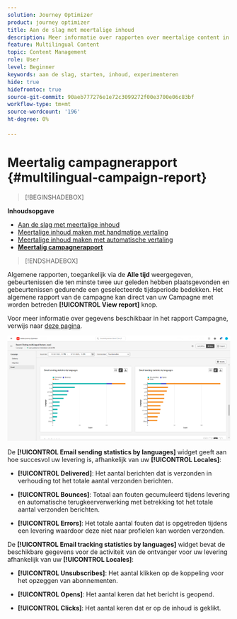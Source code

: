 ```yaml
---
solution: Journey Optimizer
product: journey optimizer
title: Aan de slag met meertalige inhoud
description: Meer informatie over rapporten over meertalige content in Journey Optimizer
feature: Multilingual Content
topic: Content Management
role: User
level: Beginner
keywords: aan de slag, starten, inhoud, experimenteren
hide: true
hidefromtoc: true
source-git-commit: 90aeb777276e1e72c3099272f00e3700e06c83bf
workflow-type: tm+mt
source-wordcount: '196'
ht-degree: 0%

---
```


# Meertalig campagnerapport {#multilingual-campaign-report}

>[!BEGINSHADEBOX]

**Inhoudsopgave**

* [Aan de slag met meertalige inhoud](multilingual-gs.md)
* [Meertalige inhoud maken met handmatige vertaling](multilingual-manual.md)
* [Meertalige inhoud maken met automatische vertaling](multilingual-automated.md)
* **[Meertalig campagnerapport](multilingual-report.md)**

>[!ENDSHADEBOX]

Algemene rapporten, toegankelijk via de **Alle tijd** weergegeven, gebeurtenissen die ten minste twee uur geleden hebben plaatsgevonden en gebeurtenissen gedurende een geselecteerde tijdsperiode bedekken. Het algemene rapport van de campagne kan direct van uw Campagne met worden betreden **[!UICONTROL View report]** knop.

Voor meer informatie over gegevens beschikbaar in het rapport Campagne, verwijs naar [deze pagina](../reports/campaign-global-report.md).

![](assets/report_multilingual.png)

De **[!UICONTROL Email sending statistics by languages]** widget geeft aan hoe succesvol uw levering is, afhankelijk van uw **[!UICONTROL Locales]**:

* **[!UICONTROL Delivered]**: Het aantal berichten dat is verzonden in verhouding tot het totale aantal verzonden berichten.

* **[!UICONTROL Bounces]**: Totaal aan fouten gecumuleerd tijdens levering en automatische terugkeerverwerking met betrekking tot het totale aantal verzonden berichten.

* **[!UICONTROL Errors]**: Het totale aantal fouten dat is opgetreden tijdens een levering waardoor deze niet naar profielen kan worden verzonden.

De **[!UICONTROL Email tracking statistics by languages]** widget bevat de beschikbare gegevens voor de activiteit van de ontvanger voor uw levering afhankelijk van uw **[!UICONTROL Locales]**:

* **[!UICONTROL Unsubscribes]**: Het aantal klikken op de koppeling voor het opzeggen van abonnementen.

* **[!UICONTROL Opens]**: Het aantal keren dat het bericht is geopend.

* **[!UICONTROL Clicks]**: Het aantal keren dat er op de inhoud is geklikt.
